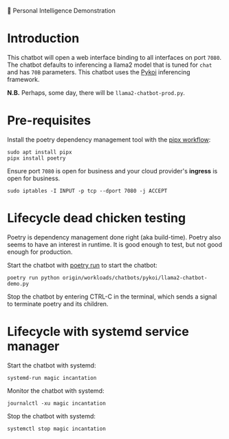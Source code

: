 🚀 Personal Intelligence Demonstration

# Introduction

This chatbot will open a web interface binding to all interfaces on port `7080`. The chatbot
defaults to inferencing a llama2 model that is tuned for `chat` and has `70B` parameters. This
chatbot uses the [Pykoi](https://github.com/CambioML/pykoi) inferencing framework.

**N.B.** Perhaps, some day, there will be `llama2-chatbot-prod.py`.

# Pre-requisites

Install the poetry dependency management tool with the [pipx workflow](https://python-poetry.org/docs/#installing-with-pipx):

```
sudo apt install pipx
pipx install poetry
```

Ensure port `7080` is open for business and your cloud provider's **ingress** is open for business.

```
sudo iptables -I INPUT -p tcp --dport 7080 -j ACCEPT
```

# Lifecycle dead chicken testing

Poetry is dependency management done right (aka build-time). Poetry also seems to have an interest in runtime. It is good enough
to test, but not good enough for production.

Start the chatbot with [poetry run](https://python-poetry.org/docs/basic-usage/#using-poetry-run) to start the chatbot:

```
poetry run python origin/workloads/chatbots/pykoi/llama2-chatbot-demo.py
```

Stop the chatbot by entering CTRL-C in the terminal, which sends a signal to terminate poetry and its children.

# Lifecycle with systemd service manager

Start the chatbot with systemd:
```
systemd-run magic incantation
```

Monitor the chatbot with systemd:
```
journalctl -xu magic incantation
```

Stop the chatbot with systemd:
```
systemctl stop magic incantation
```

